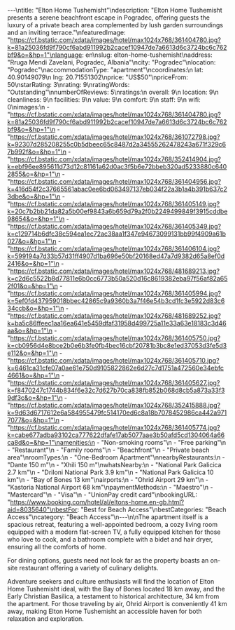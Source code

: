 ---\ntitle: "Elton Home Tushemisht"\ndescription: "Elton Home Tushemisht presents a serene beachfront escape in Pogradec, offering guests the luxury of a private beach area complemented by lush garden surroundings and an inviting terrace."\nfeaturedImage: "https://cf.bstatic.com/xdata/images/hotel/max1024x768/361404780.jpg?k=81a25036fd9f790cf6abd911992b2cacef10947de7a6613d6c3724bc6c762bf9&o=&hp=1"\nlanguage: en\nslug: elton-home-tushemisht\naddress: "Rruga Mendi Zavelani, Pogradec, Albania"\ncity: "Pogradec"\nlocation: "Pogradec"\naccommodationType: "apartment"\ncoordinates:\n  lat: 40.90149079\n  lng: 20.71551302\nprice: "US$50"\npriceFrom: 50\nstarRating: 3\nrating: 9\nratingWords: "Outstanding"\nnumberOfReviews: 5\nratings:\n  overall: 9\n  location: 9\n  cleanliness: 9\n  facilities: 9\n  value: 9\n  comfort: 9\n  staff: 9\n  wifi: 0\nimages:\n  - "https://cf.bstatic.com/xdata/images/hotel/max1024x768/361404780.jpg?k=81a25036fd9f790cf6abd911992b2cacef10947de7a6613d6c3724bc6c762bf9&o=&hp=1"\n  - "https://cf.bstatic.com/xdata/images/hotel/max1024x768/361072798.jpg?k=92307d285208255c0b5dbeec65c8487d2a34555262478243a671f329c67b992f&o=&hp=1"\n  - "https://cf.bstatic.com/xdata/images/hotel/max1024x768/352414904.jpg?k=ebf96ee895611d73d12c81161a62d0ac3f5b6e72bbeb320ad5233880c6402855&o=&hp=1"\n  - "https://cf.bstatic.com/xdata/images/hotel/max1024x768/361404956.jpg?k=416d54f2c37665561abac0ee6bd063497137eb034f22a3b1a4b391b637c23dbe&o=&hp=1"\n  - "https://cf.bstatic.com/xdata/images/hotel/max1024x768/361405149.jpg?k=20c7b2bb21da82a5b00ef9843a6b659d79a2f0b2249499849f3915cddbe98654&o=&hp=1"\n  - "https://cf.bstatic.com/xdata/images/hotel/max1024x768/361405349.jpg?k=c129714b6dfc38c594ea1ec72ac38aa1f347e94673099131bb99f4909a61b027&o=&hp=1"\n  - "https://cf.bstatic.com/xdata/images/hotel/max1024x768/361406104.jpg?k=599194a7d33b57d31ff4907d1ba696e50bf20168ed47a7d9382d65a8ef0d2416&o=&hp=1"\n  - "https://cf.bstatic.com/xdata/images/hotel/max1024x768/481689213.jpg?k=c2d6c5522b8d77811e6b0cc6773b50a520d16c8619382eba97f56af82a652f01&o=&hp=1"\n  - "https://cf.bstatic.com/xdata/images/hotel/max1024x768/361405994.jpg?k=5ef0fd437959018bbec42865c9a9360b3a7f46e54b3cd1fc3e5922d83c634ccb&o=&hp=1"\n  - "https://cf.bstatic.com/xdata/images/hotel/max1024x768/481689252.jpg?k=ba5c86ffeec1aa16ea641e5459dfaf31958d499725a11e33a63e18183c3d46aa&o=&hp=1"\n  - "https://cf.bstatic.com/xdata/images/hotel/max1024x768/361405750.jpg?k=cb0956d4e8bce2b0e6b3fe0fb4bec16cbf20781b3bc8e1ed37053d3fe5d3e112&o=&hp=1"\n  - "https://cf.bstatic.com/xdata/images/hotel/max1024x768/361405710.jpg?k=6461ca31cfe07a0ae61e750d9105822862e6d27c7d1751a472560e34ebfc4661&o=&hp=1"\n  - "https://cf.bstatic.com/xdata/images/hotel/max1024x768/361405627.jpg?k=f8470247c1744b834f6e32c7d627b70ca838fb852b068d8cb5a873a33f39df3c&o=&hp=1"\n  - "https://cf.bstatic.com/xdata/images/hotel/max1024x768/352415888.jpg?k=9d63d6717612e6a584955479fc514170ed6c8a18b7078452986ca442a9717077&o=&hp=1"\n  - "https://cf.bstatic.com/xdata/images/hotel/max1024x768/361405774.jpg?k=cabe677adba93102ca777622dfafe17ab5077aae3b50afd5cd1304064a66ca8d&o=&hp=1"\namenities:\n  - "Non-smoking rooms"\n  - "Free parking"\n  - "Restaurant"\n  - "Family rooms"\n  - "Beachfront"\n  - "Private beach area"\nroomTypes:\n  - "One-Bedroom Apartment"\nnearbyRestaurants:\n  - "Dante 150 m"\n  - "Xhili 150 m"\nwhatsNearby:\n  - "National Park Galicica 2.7 km"\n  - "Driloni National Park 3.9 km"\n  - "National Park Galicica 10 km"\n  - "Bay of Bones 13 km"\nairports:\n  - "Ohrid Airport 29 km"\n  - "Kastoria National Airport 68 km"\npaymentMethods:\n  - "Maestro"\n  - "Mastercard"\n  - "Visa"\n  - "UnionPay credit card"\nbookingURL: "https://www.booking.com/hotel/al/eltons-home.en-gb.html?aid=8035640"\nbestFor: "Best for Beach Access"\nbestCategories: "Beach Access"\ncategory: "Beach Access"\n---\n\nThe apartment itself is a spacious retreat, featuring a well-appointed bedroom, a cozy living room equipped with a modern flat-screen TV, a fully equipped kitchen for those who love to cook, and a bathroom complete with a bidet and hair dryer, ensuring all the comforts of home.

For dining options, guests need not look far as the property boasts an on-site restaurant offering a variety of culinary delights. 

Adventure seekers and culture enthusiasts will find the location of Elton Home Tushemisht ideal, with the Bay of Bones located 18 km away, and the Early Christian Basilica, a testament to historical architecture, 34 km from the apartment. For those traveling by air, Ohrid Airport is conveniently 41 km away, making Elton Home Tushemisht an accessible haven for both relaxation and exploration.